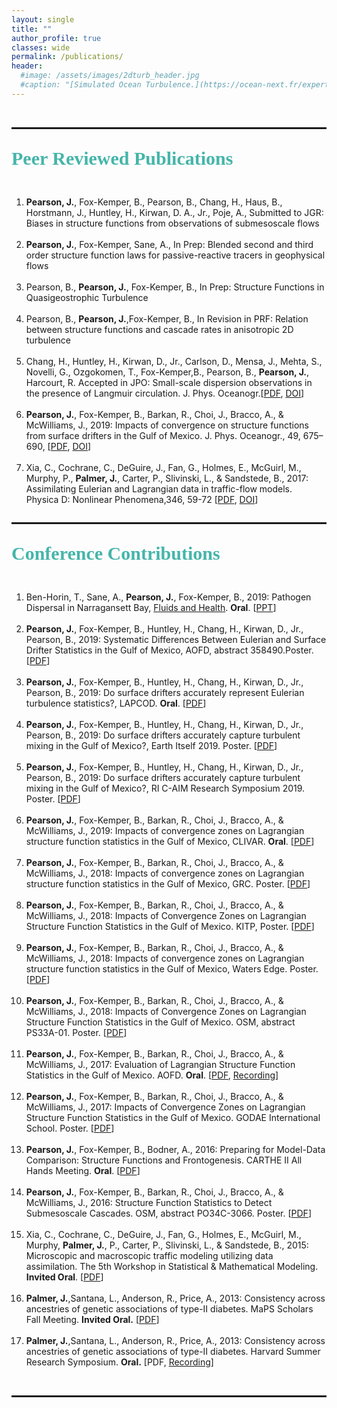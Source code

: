 ```yaml
---
layout: single
title: ""
author_profile: true
classes: wide
permalink: /publications/
header:
  #image: /assets/images/2dturb_header.jpg
  #caption: "[Simulated Ocean Turbulence.](https://ocean-next.fr/expertise/natl60/)"
---
```

<br style="clear:both;" />
<hr style="height:3px;" />
<div id='cvsect'>
   <p style="text-align:left;font-family:'Nunito Sans';font-size:30px;color:#45b5aa;"><strong>Peer Reviewed Publications</strong></p>
<ol style="float:left;text-align:left;">
      <li><strong>Pearson, J.</strong>, Fox-Kemper, B., Pearson, B., Chang, H., Haus, B., Horstmann, J., Huntley, H., Kirwan, D. A., Jr., Poje, A., Submitted to JGR:  Biases in structure functions from observations of submesoscale flows</li>
<br>
      <li><strong>Pearson, J.</strong>, Fox-Kemper, Sane, A., In Prep:  Blended second and third order structure function laws for passive-reactive tracers in geophysical flows</li>
      <br>
      <li>Pearson, B., <strong>Pearson, J.</strong>, Fox-Kemper, B., In Prep:  Structure Functions in Quasigeostrophic Turbulence</li>
      <br>
      <li>Pearson, B., <strong>Pearson, J.</strong>,Fox-Kemper, B., In Revision in PRF: Relation between structure functions and cascade rates in anisotropic 2D turbulence</li>
      <br>
      <li>Chang,  H.,  Huntley,  H.,  Kirwan,  D.,  Jr.,  Carlson,  D.,  Mensa,  J.,  Mehta,  S.,  Novelli,  G.,  Ozgokomen,  T.,  Fox-Kemper,B.,  Pearson,  B., <strong>Pearson, J.</strong>,  Harcourt,  R.  Accepted in JPO:  Small-scale  dispersion  observations  in  the  presence  of  Langmuir circulation. J. Phys. Oceanogr.[<a href="/assets/documents/Changetal2019.pdf" target="_blank">PDF</a>, <a href="https://journals.ametsoc.org/doi/abs/10.1175/JPO-D-19-0107.1" target="_blank">DOI</a>] </li>
<br>
      <li><strong>Pearson, J.</strong>,  Fox-Kemper,  B.,  Barkan,  R.,  Choi,  J.,  Bracco,  A.,  &  McWilliams,  J.,  2019:  Impacts  of  convergence  on structure functions from surface drifters in the Gulf of Mexico. J. Phys. Oceanogr., 49, 675–690, [<a href="/assets/documents/Pearsonetal2019.pdf" target="_blank">PDF</a>, <a href="https://journals.ametsoc.org/doi/abs/10.1175/JPO-D-18-0029.1">DOI</a>]</li>
<br>
     <li>Xia,  C.,  Cochrane,  C.,  DeGuire,  J.,  Fan,  G.,  Holmes,  E.,  McGuirl,  M.,  Murphy,  P., <strong>Palmer, J.</strong>,  Carter,  P.,  Slivinski, L.,  &  Sandstede,  B.,  2017:  Assimilating  Eulerian  and  Lagrangian  data  in  traffic-flow  models. Physica  D:  Nonlinear Phenomena,346, 59-72 [<a href="/assets/documents/Xiaetal2017.pdf" target="_blank">PDF</a>, <a href="https://doi.org/10.1016/j.physd.2017.02.004">DOI</a>]</li>
</ol>
 </div>

<br style="clear:both;" />
<hr style="height:3px;" />

<div id='cvsect'>
   <p style="text-align:left;font-family:'Nunito Sans';font-size:30px;color:#45b5aa;"><strong>Conference Contributions</strong></p>
<ol style="float:left;text-align:left;">
<li>Ben-Horin, T., Sane, A., <strong>Pearson, J.</strong>, Fox-Kemper,  B., 2019:  Pathogen Dispersal in Narragansett Bay, <a href="https://fluids-health.mit.edu">Fluids and Health</a>. <strong>Oral</strong>. [<a href="https://jennalynnpearson.files.wordpress.com/2019/08/jenna_pearson_pathogen_dispersal_in_narragansett_bay_flash_talk.pptx">PPT</a>] </li>
       <br>
<li><strong>Pearson, J.</strong>,  Fox-Kemper,  B.,  Huntley,  H., Chang,  H., Kirwan,  D.,  Jr., Pearson, B., 2019:  Systematic Differences Between Eulerian and Surface Drifter Statistics in the Gulf of Mexico, AOFD, abstract 358490.Poster. [<a href="https://jennalynnpearson.files.wordpress.com/2019/08/aofd_2019.pdf">PDF</a>] </li>
       <br>
<li><strong>Pearson, J.</strong>,  Fox-Kemper,  B.,  Huntley,  H., Chang,  H., Kirwan,  D.,  Jr., Pearson, B., 2019:  Do surface drifters accurately represent Eulerian turbulence statistics?, LAPCOD. <strong>Oral</strong>.  [<a href="https://jennalynnpearson.files.wordpress.com/2019/08/lapcod_2019.pdf">PDF</a>] </li>
       <br>
<li><strong>Pearson, J.</strong>,  Fox-Kemper,  B.,  Huntley,  H., Chang,  H., Kirwan,  D.,  Jr., Pearson, B., 2019:  Do surface drifters accurately capture turbulent mixing in the Gulf of Mexico?, Earth Itself 2019. Poster. [<a href="https://jennalynnpearson.files.wordpress.com/2019/04/earthitself_2019.pdf" target="_blank">PDF</a>] </li>
       <br>
<li><strong>Pearson, J.</strong>,  Fox-Kemper,  B.,  Huntley,  H., Chang,  H., Kirwan,  D.,  Jr., Pearson, B., 2019: Do surface drifters accurately capture turbulent mixing in the Gulf of Mexico?, RI C-AIM Research Symposium 2019. Poster. [<a href="https://jennalynnpearson.files.wordpress.com/2019/04/ricaim_2019.pdf" target="_blank">PDF</a>] </li>
       <br>
   <li><strong>Pearson, J.</strong>,  Fox-Kemper,  B.,  Barkan,  R.,  Choi,  J.,  Bracco,  A.,  &  McWilliams,  J.,  2019:  Impacts of convergence zones on Lagrangian structure function statistics in the Gulf of Mexico, CLIVAR. <strong>Oral</strong>. [<a href="https://jennalynnpearson.files.wordpress.com/2019/03/clivar_2019.pdf" target="_blank" rel="noopener noreferrer">PDF</a>] </li>
       <br>
       <li><strong>Pearson, J.</strong>,  Fox-Kemper,  B.,  Barkan,  R.,  Choi,  J.,  Bracco,  A.,  &  McWilliams,  J.,  2018:  Impacts of convergence zones on Lagrangian structure function statistics in the Gulf of Mexico, GRC. Poster. [<a href="https://jennalynnpearson.files.wordpress.com/2019/02/osm2018.pdf" target="_blank" rel="noopener noreferrer">PDF</a>] </li>
       <br>
      <li><strong>Pearson, J.</strong>,  Fox-Kemper,  B.,  Barkan,  R.,  Choi,  J.,  Bracco,  A.,  &  McWilliams,  J.,  2018:  Impacts of Convergence Zones on Lagrangian Structure Function Statistics in the Gulf of Mexico. KITP, Poster. [<a href="https://jennalynnpearson.files.wordpress.com/2019/02/osm2018.pdf" target="_blank" rel="noopener noreferrer">PDF</a>] </li>
      <br>
       <li><strong>Pearson, J.</strong>,  Fox-Kemper,  B.,  Barkan,  R.,  Choi,  J.,  Bracco,  A.,  &  McWilliams,  J.,  2018:  Impacts of convergence zones on Lagrangian structure function statistics in the Gulf of Mexico, Waters Edge. Poster. [<a href="https://jennalynnpearson.files.wordpress.com/2019/02/osm2018.pdf" target="_blank" rel="noopener noreferrer">PDF</a>] </li><br>
       <li><strong>Pearson, J.</strong>,  Fox-Kemper,  B.,  Barkan,  R.,  Choi,  J.,  Bracco,  A.,  &  McWilliams,  J.,  2018:  Impacts of Convergence Zones on Lagrangian Structure Function Statistics in the Gulf of Mexico. OSM, abstract PS33A-01. Poster. [<a href="https://jennalynnpearson.files.wordpress.com/2019/02/osm2018.pdf" target="_blank" rel="noopener noreferrer">PDF</a>] </li>
      <br>
      <li><strong>Pearson, J.</strong>,  Fox-Kemper,  B.,  Barkan,  R.,  Choi,  J.,  Bracco,  A.,  &  McWilliams,  J.,  2017:  Evaluation of Lagrangian Structure Function Statistics in the Gulf of Mexico. AOFD. <strong>Oral</strong>. [<a href="https://jennalynnpearson.files.wordpress.com/2019/02/aofdfall2017.pdf" target="_blank" rel="noopener noreferrer">PDF</a>, <a href="https://ams.confex.com/ams/21Fluid19Middle/recordingredirect.cgi/id/38560?entry_password=591011&uniqueid=Paper319581" target="_blank" rel="noopener noreferrer">Recording</a>]</li>
      <br>
      <li><strong>Pearson, J.</strong>,  Fox-Kemper,  B.,  Barkan,  R.,  Choi,  J.,  Bracco,  A.,  &  McWilliams,  J.,  2017:  Impacts of Convergence Zones on Lagrangian Structure Function Statistics in the Gulf of Mexico. GODAE International School. Poster. [<a href="https://jennalynnpearson.files.wordpress.com/2019/02/osm2018.pdf" target="_blank" rel="noopener noreferrer">PDF</a>] </li>
      <br>
      <li><strong>Pearson, J.</strong>,  Fox-Kemper,  B., Bodner, A., 2016: Preparing for Model-Data Comparison:  Structure Functions and Frontogenesis. CARTHE II All Hands Meeting. <strong>Oral</strong>. [<a href="https://jennalynnpearson.files.wordpress.com/2019/02/carthe_all_hands_meeting_fall2016.pdf" target="_blank" rel="noopener noreferrer">PDF</a>]</li>
      <br>
     <li><strong>Pearson, J.</strong>,  Fox-Kemper,  B.,  Barkan,  R.,  Choi,  J.,  Bracco,  A.,  &  McWilliams,  J.,  2016:  Structure Function Statistics to Detect Submesoscale Cascades. OSM, abstract PO34C-3066. Poster. [<a href="https://jennalynnpearson.files.wordpress.com/2019/02/oceansciences2016.pdf" target="_blank" rel="noopener noreferrer">PDF</a>]</li>
      <br>
      <li>Xia,  C.,  Cochrane,  C.,  DeGuire,  J.,  Fan,  G.,  Holmes,  E.,  McGuirl,  M.,  Murphy, <strong>Palmer, J.</strong>, P.,  Carter,  P.,  Slivinski, L.,  &  Sandstede,  B.,  2015: Microscopic and macroscopic traffic modeling utilizing data assimilation. The 5th Workshop in Statistical & Mathematical Modeling. <strong>Invited Oral</strong>. [<a href="https://jennalynnpearson.files.wordpress.com/2019/02/microscopic-and-macroscopic-traffic-modeling-utilizing-data-assimilation.pdf" target="_blank" rel="noopener noreferrer">PDF</a>]</li>
      <br>
      <li><strong>Palmer, J.</strong>,Santana, L., Anderson, R., Price, A., 2013: Consistency across ancestries of genetic associations of type-II diabetes. MaPS Scholars Fall Meeting. <strong>Invited Oral.</strong> [<a href="https://jennalynnpearson.files.wordpress.com/2019/02/microscopic-and-macroscopic-traffic-modeling-utilizing-data-assimilation-1.pdf" target="_blank" rel="noopener noreferrer">PDF</a>]</li>
      <br>
      <li><strong>Palmer, J.</strong>,Santana, L., Anderson, R., Price, A., 2013: Consistency across ancestries of genetic associations of type-II diabetes. Harvard Summer Research Symposium. <strong>Oral.</strong> [PDF, <a href="https://jennalynnpearson.files.wordpress.com/2019/02/stat-gen-t2d.m4a" target="_blank" rel="noopener noreferrer">Recording</a>]</li>
   </ol>

   <br style="clear:both;" />
 </div>


<br style="clear:both;" />
<hr style="height:3px;" />

 
